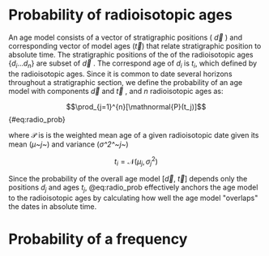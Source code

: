 

# Probability of radioisotopic ages

An age model consists of a vector of stratigraphic positions ( $\overrightarrow{d}$ ) and corresponding vector of model ages ($\overrightarrow{t}$) that relate stratigraphic position to absolute time. The stratigraphic positions of the of the radioisotopic ages {$d_i ... d_n$} are subset of  $\overrightarrow{d}$ . The correspond age of $d_i$ is $t_i$, which defined by the radioisotopic ages. Since it is common to date several horizons throughout a stratigraphic section, we define the probability of an age model with components  $\overrightarrow{d}$  and $\overrightarrow{t}$ , and *n* radioisotopic ages as: 

$$\prod_{j=1}^{n}[\mathnormal{P}(t_j)]$$ {#eq:radio_prob}

where $\mathcal{P}$ is is the weighted mean age of a given radioisotopic date given its mean (*μ~j~*) and variance (*σ^2^~j~*)

$$t_i = \mathcal{N}(\mu_j, \sigma^2_j)$$

Since the probability of the overall age model [$\overrightarrow{d}$, $\overrightarrow{t}$] depends only the positions $d_j$ and ages $t_j$, @eq:radio_prob effectively anchors the age model to the radioisotopic ages by calculating how well the age model "overlaps" the dates in absolute time. 



# Probability of a frequency

